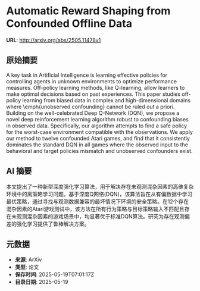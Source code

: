 # Automatic Reward Shaping from Confounded Offline Data

**URL**: http://arxiv.org/abs/2505.11478v1

## 原始摘要

A key task in Artificial Intelligence is learning effective policies for
controlling agents in unknown environments to optimize performance measures.
Off-policy learning methods, like Q-learning, allow learners to make optimal
decisions based on past experiences. This paper studies off-policy learning
from biased data in complex and high-dimensional domains where \emph{unobserved
confounding} cannot be ruled out a priori. Building on the well-celebrated Deep
Q-Network (DQN), we propose a novel deep reinforcement learning algorithm
robust to confounding biases in observed data. Specifically, our algorithm
attempts to find a safe policy for the worst-case environment compatible with
the observations. We apply our method to twelve confounded Atari games, and
find that it consistently dominates the standard DQN in all games where the
observed input to the behavioral and target policies mismatch and unobserved
confounders exist.


## AI 摘要

本文提出了一种新型深度强化学习算法，用于解决存在未观测混杂因素的高维复杂环境中的离策略学习问题。基于深度Q网络(DQN)，该算法旨在从有偏数据中学习最优策略，通过寻找与观测数据兼容的最坏情况下环境的安全策略。在12个存在混杂因素的Atari游戏测试中，该方法在所有行为策略与目标策略输入不匹配且存在未观测混杂因素的游戏场景中，均显著优于标准DQN算法。研究为存在观测偏差的强化学习提供了鲁棒解决方案。

## 元数据

- **来源**: ArXiv
- **类型**: 论文
- **保存时间**: 2025-05-19T07:01:17Z
- **目录日期**: 2025-05-19
